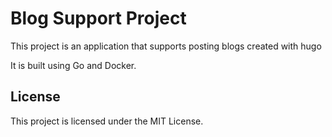 # Blog Support Project

This project is an application that supports posting blogs created with hugo

It is built using Go and Docker.

## License

This project is licensed under the MIT License.
